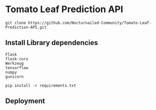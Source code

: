 # Tomato Leaf Prediction API

```
git clone https://github.com/Nocturnailed-Community/Tomato-Leaf-Prediction-API.git
```

## Install Library dependencies

```
Flask
flask-cors
Werkzeug
tensorflow
numpy
gunicorn
```

```
pip install -r requirements.txt
```

## Deployment